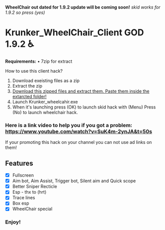 **WheelChair out dated for 1.9.2 update will be coming soon!** *skid works for 1.9.2 so press (yes)*

# Krunker_WheelChair_Client GOD 1.9.2 ♿

<b>Requirements:</b> • 7zip for extract</br>

How to use this client hack?

1. Download exeisting files as a zip
2. Extract the zip
3. [Download this zipped files and extract them. Paste them inside the extarcted folder!](https://mega.nz/#!g4BFjQzT!hr_Oru_ex1buCIfwAYDL5SEhRMe0KuvYONfVPNxgMdI)
4. Launch Krunker_wheelcahir.exe
5. When it's launching press (OK) to launch skid hack with (Menu) Press (No) to launch wheelchair hack.

### Here is a link video to help you if you got a problem: https://www.youtube.com/watch?v=SuK4m-2ynJA&t=50s 

If your promoting this hack on your channel you can not use ad links on them!

## Features
- [x] Fullscreen
- [x] Aim bot, Aim Assist, Trigger bot, Silent aim and Quick scope
- [x] Better Sniper Recticle
- [x] Esp - thx to (hrt)
- [x] Trace lines
- [x] Box esp
- [x] WheelChair special

### Enjoy!
